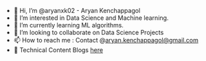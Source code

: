 - 👋 Hi, I’m @aryanxk02 - Aryan Kenchappagol 
- 👀 I’m interested in Data Science and Machine learning.
- 🌱 I’m currently learning ML algorithms.
- 💞️ I’m looking to collaborate on Data Science Projects 
- 📫 How to reach me : Contact @aryan.kenchappagol@gmail.com
- 🧾 Technical Content Blogs [here](https://aryan-kenchappagol.medium.com/)
<!---
aryanxk02/aryanxk02 is a ✨ special ✨ repository because its `README.md` (this file) appears on your GitHub profile.
You can click the Preview link to take a look at your changes.
--->
